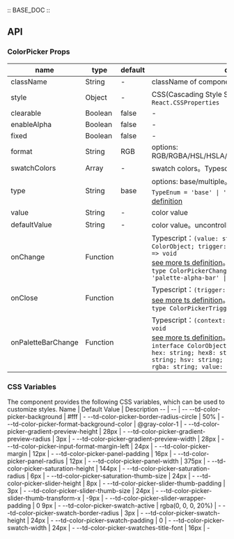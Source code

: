 :: BASE_DOC ::

## API

### ColorPicker Props

name | type | default | description | required
-- | -- | -- | -- | --
className | String | - | className of component | N
style | Object | - | CSS(Cascading Style Sheets)，Typescript：`React.CSSProperties` | N
clearable | Boolean | false | \- | N
enableAlpha | Boolean | false | \- | N
fixed | Boolean | false | \- | N
format | String | RGB | options: RGB/RGBA/HSL/HSLA/HSB/HSV/HSVA/HEX/CMYK/CSS | N
swatchColors | Array | - | swatch colors。Typescript：`Array<string> \| null` | N
type | String | base | options: base/multiple。Typescript：`TypeEnum ` `type TypeEnum = 'base' \| 'multiple'`。[see more ts definition](https://github.com/Tencent/tdesign-mobile-react/tree/develop/src/color-picker/type.ts) | N
value | String | - | color value | N
defaultValue | String | - | color value。uncontrolled property | N
onChange | Function |  | Typescript：`(value: string, context: { color: ColorObject; trigger: ColorPickerChangeTrigger }) => void`<br/>[see more ts definition](https://github.com/Tencent/tdesign-mobile-react/tree/develop/src/color-picker/type.ts)。<br/>`type ColorPickerChangeTrigger = 'palette-hue-bar' \| 'palette-alpha-bar' \| 'preset' `<br/> | N
onClose | Function |  | Typescript：`(trigger: ColorPickerTrigger) => void`<br/>[see more ts definition](https://github.com/Tencent/tdesign-mobile-react/tree/develop/src/color-picker/type.ts)。<br/>`type ColorPickerTrigger = 'overlay'`<br/> | N
onPaletteBarChange | Function |  | Typescript：`(context: { color: ColorObject }) => void`<br/>[see more ts definition](https://github.com/Tencent/tdesign-mobile-react/tree/develop/src/color-picker/type.ts)。<br/>`interface ColorObject { alpha: number; css: string; hex: string; hex8: string; hsl: string; hsla: string; hsv: string; hsva: string; rgb: string; rgba: string; value: number;}`<br/> | N

### CSS Variables

The component provides the following CSS variables, which can be used to customize styles.
Name | Default Value | Description 
-- | -- | --
--td-color-picker-background | #fff | - 
--td-color-picker-border-radius-circle | 50% | - 
--td-color-picker-format-background-color | @gray-color-1 | - 
--td-color-picker-gradient-preview-height | 28px | - 
--td-color-picker-gradient-preview-radius | 3px | - 
--td-color-picker-gradient-preview-width | 28px | - 
--td-color-picker-input-format-margin-left | 24px | - 
--td-color-picker-margin | 12px | - 
--td-color-picker-panel-padding | 16px | - 
--td-color-picker-panel-radius | 12px | - 
--td-color-picker-panel-width | 375px | - 
--td-color-picker-saturation-height | 144px | - 
--td-color-picker-saturation-radius | 6px | - 
--td-color-picker-saturation-thumb-size | 24px | - 
--td-color-picker-slider-height | 8px | - 
--td-color-picker-slider-thumb-padding | 3px | - 
--td-color-picker-slider-thumb-size | 24px | - 
--td-color-picker-slider-thumb-transform-x | -9px | - 
--td-color-picker-slider-wrapper-padding | 0 9px | - 
--td-color-picker-swatch-active | rgba(0, 0, 0, 20%) | - 
--td-color-picker-swatch-border-radius | 3px | - 
--td-color-picker-swatch-height | 24px | - 
--td-color-picker-swatch-padding | 0 | - 
--td-color-picker-swatch-width | 24px | - 
--td-color-picker-swatches-title-font | 16px | - 
